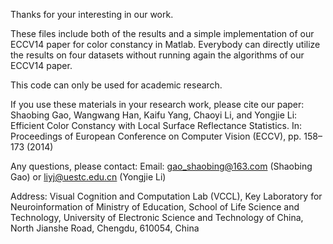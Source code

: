 Thanks for your interesting in our work.

These files include both of the results and a simple implementation of our ECCV14 paper for color constancy in Matlab. 
Everybody can directly utilize the results on four datasets without running again the algorithms of our ECCV14 paper.  

This code can only be used for academic research. 

If you use these materials in your research work, please cite our paper: 
Shaobing Gao, Wangwang Han, Kaifu Yang, Chaoyi Li, and Yongjie Li: Efficient Color Constancy with Local Surface Reflectance Statistics. In: Proceedings of European Conference on Computer Vision (ECCV), pp. 158–173 (2014)

Any questions, please contact: 
Email: gao_shaobing@163.com (Shaobing Gao) or liyj@uestc.edu.cn (Yongjie Li)

Address:
Visual Cognition and Computation Lab (VCCL),
Key Laboratory for Neuroinformation of Ministry of Education,
School of Life Science and Technology,
University of Electronic Science and Technology of China,
North Jianshe Road,
Chengdu, 610054, China
